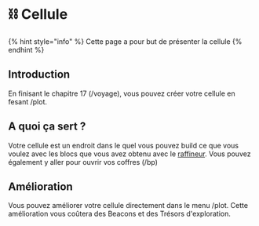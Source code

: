 # ⛓️ Cellule
{% hint style="info" %} Cette page a pour but de présenter la cellule {% endhint %}
## Introduction
En finisant le chapitre 17 (/voyage), vous pouvez créer votre cellule en fesant /plot.

## A quoi ça sert ?
Votre cellule est un endroit dans le quel vous pouvez build ce que vous voulez avec les blocs que vous avez obtenu avec le [raffineur](../exploration/raffineur.md).
Vous pouvez également y aller pour ouvrir vos coffres (/bp)

## Amélioration
Vous pouvez améliorer votre cellule directement dans le menu /plot.
Cette amélioration vous coûtera des Beacons et des Trésors d'exploration.
